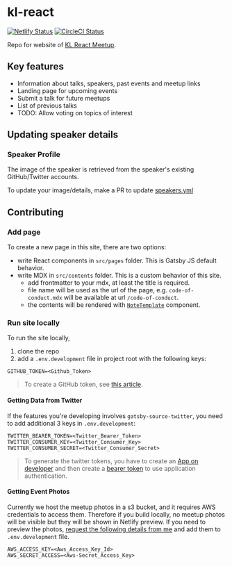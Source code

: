 # kl-react

[![Netlify Status](https://api.netlify.com/api/v1/badges/17874651-226e-4dc5-9af8-a3a6fd62c08b/deploy-status)](https://app.netlify.com/sites/kl-react/deploys) [![CircleCI Status](https://circleci.com/gh/malcolm-kee/kl-react/tree/master.svg?style=svg)](https://circleci.com/gh/malcolm-kee/kl-react/tree/master)

Repo for website of [KL React Meetup][kl-react-meetup].

## Key features

- Information about talks, speakers, past events and meetup links
- Landing page for upcoming events
- Submit a talk for future meetups
- List of previous talks
- TODO: Allow voting on topics of interest

## Updating speaker details

### Speaker Profile

The image of the speaker is retrieved from the speaker's existing GitHub/Twitter accounts.

To update your image/details, make a PR to update [speakers.yml](src/data/speakers.yml)

## Contributing

### Add page

To create a new page in this site, there are two options:

- write React components in `src/pages` folder. This is Gatsby JS default behavior.
- write MDX in `src/contents` folder. This is a custom behavior of this site.
  - add frontmatter to your mdx, at least the title is required.
  - file name will be used as the url of the page, e.g. `code-of-conduct.mdx` will be available at url `/code-of-conduct`.
  - the contents will be rendered with [`NoteTemplate`](src/templates/note-template.js) component.

### Run site locally

To run the site locally,

1. clone the repo
2. add a `.env.development` file in project root with the following keys:

```
GITHUB_TOKEN=<Github_Token>
```

> To create a GitHub token, see [this article][create-github-token].

#### Getting Data from Twitter

If the features you're developing involves `gatsby-source-twitter`, you need to add additional 3 keys in `.env.development`:

```
TWITTER_BEARER_TOKEN=<Twitter_Bearer_Token>
TWITTER_CONSUMER_KEY=<Twitter_Consumer_Key>
TWITTER_CONSUMER_SECRET=<Twitter_Consumer_Secret>
```

> To generate the twitter tokens, you have to create an [App on developer][twitter-app] and then create a [bearer token][twitter-bearer-token] to use application authentication.

#### Getting Event Photos

Currently we host the meetup photos in a s3 bucket, and it requires AWS credentials to access them. Therefore if you build locally, no meetup photos will be visible but they will be shown in Netlify preview. If you need to preview the photos, [request the following details from me](mailto:malcolm.keeweesiong@gmail.com) and add them to `.env.development` file.

```
AWS_ACCESS_KEY=<Aws_Access_Key_Id>
AWS_SECRET_ACCESS=<Aws-Secret_Access_Key>
```

[create-github-token]: https://help.github.com/en/articles/creating-a-personal-access-token-for-the-command-line
[twitter-app]: https://developer.twitter.com/en/apps
[twitter-bearer-token]: https://developer.twitter.com/en/docs/basics/authentication/guides/bearer-tokens.html
[kl-react-meetup]: https://www.meetup.com/kl-react/
